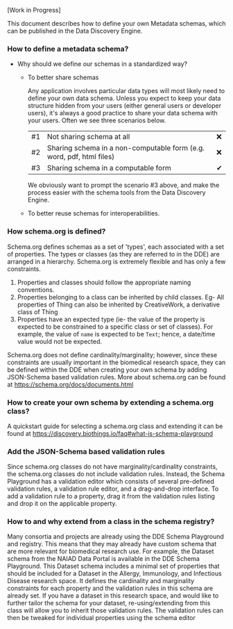 [Work in Progress]

This document describes how to define your own Metadata schemas, which can be published in the Data Discovery Engine.

### How to define a metadata schema?

 * Why should we define our schemas in a standardized way?
 
   - To better share schemas
     
     Any application involves particular data types will most likely need to define your own data schema. Unless you expect to keep your data structure hidden from your users (either general users or developer users), it's always a good practice to share your data schema with your users. Often we see three scenarios below.
     
     |    |                           |     |
     | -- | ------------------------- | --- |
     | #1 | Not sharing schema at all | ❌ |
     | #2 | Sharing schema in a non-computable form (e.g. word, pdf, html files) | ❌ |
     | #3 | Sharing schema in a computable form | ✔ |
   
     We obviously want to prompt the scenario #3 above, and make the process easier with the schema tools from the Data Discovery Engine.

   - To better reuse schemas for interoperabilities.
   
### How schema.org is defined?
Schema.org defines schemas as a set of 'types', each associated with a set of properties. The types or classes (as they are referred to in the DDE) are arranged in a hierarchy. Schema.org is extremely flexible and has only a few constraints. 
 1. Properties and classes should follow the appropriate naming conventions. 
 2. Properties belonging to a class can be inherited by child classes. Eg- All properties of Thing can also be inherited by CreativeWork, a derivative class of Thing
 3. Properties have an expected type (ie- the value of the property is expected to be constrained to a specific class or set of classes). For example, the value of `name` is expected to be `Text`; hence, a date/time value would not be expected.

Schema.org does not define cardinality/marginality; however, since these constraints are usually important in the biomedical research space, they can be defined within the DDE when creating your own schema by adding JSON-Schema based validation rules. More about schema.org can be found at https://schema.org/docs/documents.html

### How to create your own schema by extending a schema.org class?
A quickstart guide for selecting a schema.org class and extending it can be found at https://discovery.biothings.io/faq#what-is-schema-playground

### Add the JSON-Schema based validation rules 
Since schema.org classes do not have marginality/cardinality constraints, the schema.org classes do not include validation rules. Instead, the Schema Playground has a validation editor which consists of several pre-defined validation rules, a validation rule editor, and a drag-and-drop interface. To add a validation rule to a property, drag it from the validation rules listing and drop it on the applicable property. 

### How to and why extend from a class in the schema registry?
Many consortia and projects are already using the DDE Schema Playground and registry. This means that they may already have custom schema that are more relevant for biomedical research use. For example, the Dataset schema from the NAIAD Data Portal is available in the DDE Schema Playground. This Dataset schema includes a minimal set of properties that should be included for a Dataset in the Allergy, Immunology, and Infectious Disease research space. It defines the cardinality and marginality constraints for each property and the validation rules in this schema are already set. If you have a dataset in this research space, and would like to further tailor the schema for your dataset, re-using/extending from this class will allow you to inherit those validation rules. The validation rules can then be tweaked for individual properties using the schema editor
